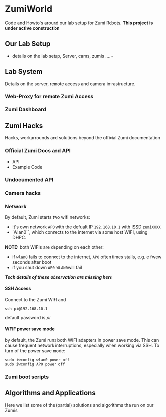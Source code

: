 # ZumiWorld
Code and Howto's around our lab setup for Zumi Robots. **This project is under active construction** 

## Our Lab Setup

- details on the lab setup, Server, cams, zumis .... -

## Lab System
Details on the server, remote access and camera infrastructure.

### Web-Proxy for remote Zumi Access

### Zumi Dashboard

## Zumi Hacks
Hacks, workarrounds and solutions beyond the official Zumi documentation

### Official Zumi Docs and API
* API
* Example Code

### Undocumented API

### Camera hacks 

### Network 
By default, Zumi starts two wifi networks: 
* It's own network ``AP0`` with the defualt IP ``192.168.10.1`` with ISSD ``zumiXXXX``
* `ẁlan0``, which connects to the internet via some host WIFI, using DHPC. 

**NOTE:** both WIFIs are depending on each other: 
* if ``wlan0`` fails to connect to the internet, ``ÀP0`` often times stalls, e.g. e fwew seconds after boot
* if you shut down ``AP0``, ``WLAN0``will fail

***Tech details of these observation are missing here***

#### SSH Access
Connect to the Zumi WIFI and
```
ssh pi@192.168.10.1
```
default password is *pi*

#### WFIF power save mode
by default, the Zumi runs both WIFI adapters in power save mode. This can cause frequent network interruptions, especially when working via SSH. To turn of the power save mode:
```
sudo iwconfig wlan0 power off
sudo iwconfig AP0 power off
```

### Zumi boot scripts

## Algorithms and Applications
Here we list some of the (partial) solutions and algorithms tha run on our Zumis

